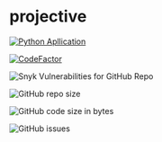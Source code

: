 # projective
[![Python Apllication](https://github.com/programmer-666/projective/actions/workflows/python-app.yml/badge.svg)](https://github.com/programmer-666/projective/actions/workflows/python-app.yml)

[![CodeFactor](https://www.codefactor.io/repository/github/programmer-666/projective/badge)](https://www.codefactor.io/repository/github/programmer-666/projective)

![Snyk Vulnerabilities for GitHub Repo](https://img.shields.io/snyk/vulnerabilities/github/programmer-666/projective?style=for-the-badge)

![GitHub repo size](https://img.shields.io/github/repo-size/programmer-666/projective?style=for-the-badge)

![GitHub code size in bytes](https://img.shields.io/github/languages/code-size/programmer-666/projective?color=%23fffbcb&style=for-the-badge)

![GitHub issues](https://img.shields.io/github/issues/programmer-666/projective?style=for-the-badge)
